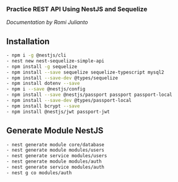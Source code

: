 ### Practice REST API Using NestJS and Sequelize

_Documentation by Romi Julianto_

## Installation

```bash
- npm i -g @nestjs/cli
- nest new nest-sequelize-simple-api
- npm install -g sequelize
- npm install --save sequelize sequelize-typescript mysql2
- npm install --save-dev @types/sequelize
- npm install dotenv --save
- npm i --save @nestjs/config
- npm install --save @nestjs/passport passport passport-local
- npm install --save-dev @types/passport-local
- npm install bcrypt --save
- npm install @nestjs/jwt passport-jwt
```

## Generate Module NestJS

```bash
- nest generate module core/database
- nest generate module modules/users
- nest generate service modules/users
- nest generate module modules/auth
- nest generate service modules/auth
- nest g co modules/auth
```
